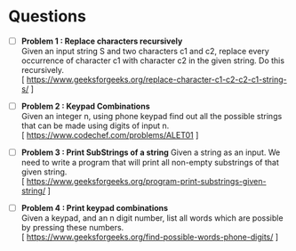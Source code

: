 # Questions

- [ ] **Problem 1 : Replace characters recursively**  
      Given an input string S and two characters c1 and c2, replace every occurrence of character c1 with character c2 in the given string.
      Do this recursively.   
      [ https://www.geeksforgeeks.org/replace-character-c1-c2-c2-c1-string-s/ ]   
- [ ]  **Problem 2 : Keypad Combinations**  
       Given an integer n, using phone keypad find out all the possible strings that can be made using digits of input n.  
       [ https://www.codechef.com/problems/ALET01 ]  

- [ ] **Problem 3 : Print SubStrings of a string**
      Given a string as an input. We need to write a program that will print all non-empty substrings of that given string.  
      [ https://www.geeksforgeeks.org/program-print-substrings-given-string/ ]  
      
- [ ] **Problem 4 : Print keypad combinations**  
      Given a keypad, and an n digit number, list all words which are possible by pressing these numbers.  
      [ https://www.geeksforgeeks.org/find-possible-words-phone-digits/ ]    
